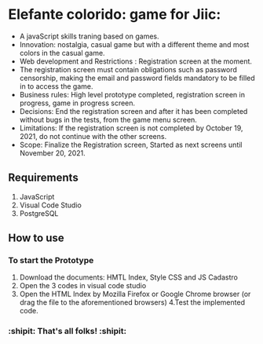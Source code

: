 
# Elefante colorido: game for Jiic:
- A javaScript skills traning based on games.
- Innovation: nostalgia, casual game but with a different theme and most colors in the casual game.
- Web development and Restrictions : Registration screen at the moment.
- The registration screen must contain obligations such as password censorship, making the email and password fields mandatory to be filled in to access the game.
- Business rules: High level prototype completed, registration screen in progress, game in progress screen.
- Decisions: End the registration screen and after it has been completed without bugs in the tests, from the game menu screen.
- Limitations: If the registration screen is not completed by October 19, 2021, do not continue with the other screens.
- Scope: Finalize the Registration screen, Started as next screens until November 20, 2021.


## Requirements
1. JavaScript
2. Visual Code Studio
3. PostgreSQL
## How to use
### To start the Prototype
1. Download the documents: HMTL Index, Style CSS and JS Cadastro
2. Open the 3 codes in visual code studio
3. Open the HTML Index by Mozilla Firefox or Google Chrome browser (or drag the file to the aforementioned browsers)
4.Test the implemented code.

### :shipit: That's all folks! :shipit:


